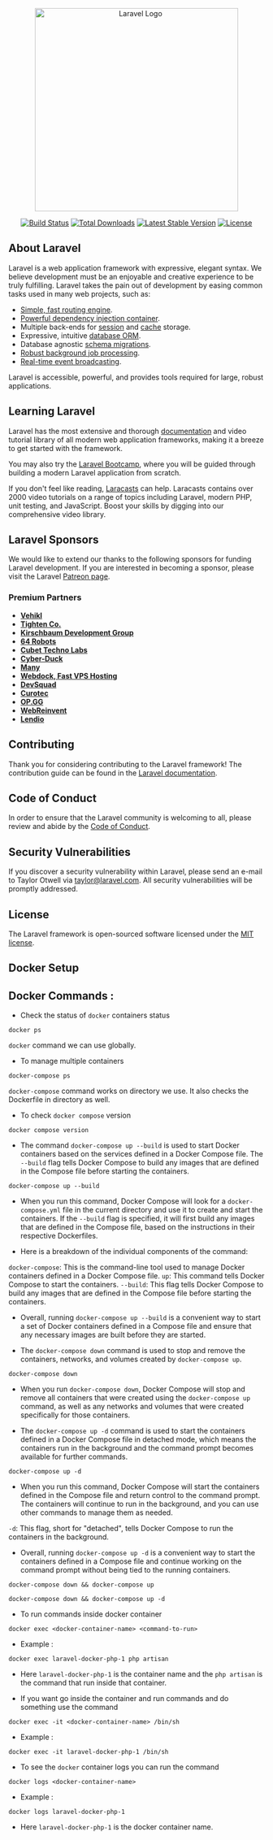 <p align="center"><a href="https://laravel.com" target="_blank"><img src="https://raw.githubusercontent.com/laravel/art/master/logo-lockup/5%20SVG/2%20CMYK/1%20Full%20Color/laravel-logolockup-cmyk-red.svg" width="400" alt="Laravel Logo"></a></p>

<p align="center">
<a href="https://github.com/laravel/framework/actions"><img src="https://github.com/laravel/framework/workflows/tests/badge.svg" alt="Build Status"></a>
<a href="https://packagist.org/packages/laravel/framework"><img src="https://img.shields.io/packagist/dt/laravel/framework" alt="Total Downloads"></a>
<a href="https://packagist.org/packages/laravel/framework"><img src="https://img.shields.io/packagist/v/laravel/framework" alt="Latest Stable Version"></a>
<a href="https://packagist.org/packages/laravel/framework"><img src="https://img.shields.io/packagist/l/laravel/framework" alt="License"></a>
</p>

## About Laravel

Laravel is a web application framework with expressive, elegant syntax. We believe development must be an enjoyable and creative experience to be truly fulfilling. Laravel takes the pain out of development by easing common tasks used in many web projects, such as:

- [Simple, fast routing engine](https://laravel.com/docs/routing).
- [Powerful dependency injection container](https://laravel.com/docs/container).
- Multiple back-ends for [session](https://laravel.com/docs/session) and [cache](https://laravel.com/docs/cache) storage.
- Expressive, intuitive [database ORM](https://laravel.com/docs/eloquent).
- Database agnostic [schema migrations](https://laravel.com/docs/migrations).
- [Robust background job processing](https://laravel.com/docs/queues).
- [Real-time event broadcasting](https://laravel.com/docs/broadcasting).

Laravel is accessible, powerful, and provides tools required for large, robust applications.

## Learning Laravel

Laravel has the most extensive and thorough [documentation](https://laravel.com/docs) and video tutorial library of all modern web application frameworks, making it a breeze to get started with the framework.

You may also try the [Laravel Bootcamp](https://bootcamp.laravel.com), where you will be guided through building a modern Laravel application from scratch.

If you don't feel like reading, [Laracasts](https://laracasts.com) can help. Laracasts contains over 2000 video tutorials on a range of topics including Laravel, modern PHP, unit testing, and JavaScript. Boost your skills by digging into our comprehensive video library.

## Laravel Sponsors

We would like to extend our thanks to the following sponsors for funding Laravel development. If you are interested in becoming a sponsor, please visit the Laravel [Patreon page](https://patreon.com/taylorotwell).

### Premium Partners

- **[Vehikl](https://vehikl.com/)**
- **[Tighten Co.](https://tighten.co)**
- **[Kirschbaum Development Group](https://kirschbaumdevelopment.com)**
- **[64 Robots](https://64robots.com)**
- **[Cubet Techno Labs](https://cubettech.com)**
- **[Cyber-Duck](https://cyber-duck.co.uk)**
- **[Many](https://www.many.co.uk)**
- **[Webdock, Fast VPS Hosting](https://www.webdock.io/en)**
- **[DevSquad](https://devsquad.com)**
- **[Curotec](https://www.curotec.com/services/technologies/laravel/)**
- **[OP.GG](https://op.gg)**
- **[WebReinvent](https://webreinvent.com/?utm_source=laravel&utm_medium=github&utm_campaign=patreon-sponsors)**
- **[Lendio](https://lendio.com)**

## Contributing

Thank you for considering contributing to the Laravel framework! The contribution guide can be found in the [Laravel documentation](https://laravel.com/docs/contributions).

## Code of Conduct

In order to ensure that the Laravel community is welcoming to all, please review and abide by the [Code of Conduct](https://laravel.com/docs/contributions#code-of-conduct).

## Security Vulnerabilities

If you discover a security vulnerability within Laravel, please send an e-mail to Taylor Otwell via [taylor@laravel.com](mailto:taylor@laravel.com). All security vulnerabilities will be promptly addressed.

## License

The Laravel framework is open-sourced software licensed under the [MIT license](https://opensource.org/licenses/MIT).


## Docker Setup
## Docker Commands : 

- Check the status of `docker` containers status

```
docker ps
```

`docker` command we can use globally.

- To manage multiple containers

```
docker-compose ps
```

`docker-compose` command works on directory we use. It also checks the Dockerfile in directory as well.

- To check `docker compose` version 

```
docker compose version
```

- The command `docker-compose up --build` is used to start Docker containers based on the services defined in a Docker Compose file. The `--build` flag tells Docker Compose to build any images that are defined in the Compose file before starting the containers.

```
docker-compose up --build
```

- When you run this command, Docker Compose will look for a `docker-compose.yml` file in the current directory and use it to create and start the containers. If the `--build` flag is specified, it will first build any images that are defined in the Compose file, based on the instructions in their respective Dockerfiles.

- Here is a breakdown of the individual components of the command:

`docker-compose`: This is the command-line tool used to manage Docker containers defined in a Docker Compose file.
`up`: This command tells Docker Compose to start the containers.
`--build`: This flag tells Docker Compose to build any images that are defined in the Compose file before starting the containers.

- Overall, running `docker-compose up --build` is a convenient way to start a set of Docker containers defined in a Compose file and ensure that any necessary images are built before they are started.

- The `docker-compose down` command is used to stop and remove the containers, networks, and volumes created by `docker-compose up`.

```
docker-compose down
```

- When you run `docker-compose down`, Docker Compose will stop and remove all containers that were created using the `docker-compose up` command, as well as any networks and volumes that were created specifically for those containers.

- The `docker-compose up -d` command is used to start the containers defined in a Docker Compose file in detached mode, which means the containers run in the background and the command prompt becomes available for further commands.

```
docker-compose up -d
```

- When you run this command, Docker Compose will start the containers defined in the Compose file and return control to the command prompt. The containers will continue to run in the background, and you can use other commands to manage them as needed.

`-d`: This flag, short for "detached", tells Docker Compose to run the containers in the background.

- Overall, running `docker-compose up -d` is a convenient way to start the containers defined in a Compose file and continue working on the command prompt without being tied to the running containers.


```
docker-compose down && docker-compose up
```

```
docker-compose down && docker-compose up -d
```

- To run commands inside docker container

```
docker exec <docker-container-name> <command-to-run>
```

- Example : 

```
docker exec laravel-docker-php-1 php artisan
```

- Here `laravel-docker-php-1` is the container name and the `php artisan` is the command that run inside that container.

- If you want go inside the container and run commands and do something use the command

```
docker exec -it <docker-container-name> /bin/sh
```

- Example : 

```
docker exec -it laravel-docker-php-1 /bin/sh 
```

- To see the `docker` container logs you can run the command

```
docker logs <docker-container-name>
```

- Example :

```
docker logs laravel-docker-php-1
```

- Here `laravel-docker-php-1` is the docker container name.